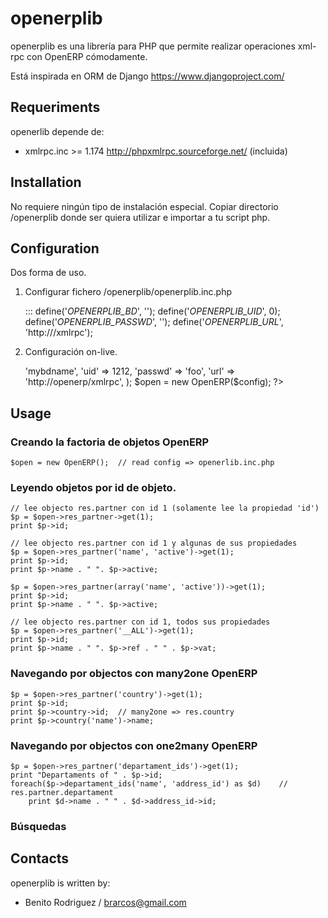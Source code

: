 # openerplib

openerplib es una librería para PHP que permite realizar operaciones xml-rpc con OpenERP 
cómodamente.

Está inspirada en ORM de Django https://www.djangoproject.com/

## Requeriments

openerlib depende de:

* xmlrpc.inc >= 1.174 http://phpxmlrpc.sourceforge.net/ (incluida)

## Installation

No requiere ningún tipo de instalación especial. Copiar directorio /openerplib 
donde ser quiera utilizar e importar a tu script php.

## Configuration

Dos forma de uso.

1. Configurar fichero /openerplib/openerplib.inc.php

	:::
		define('_OPENERPLIB_BD_', '');
		define('_OPENERPLIB_UID_', 0);
		define('_OPENERPLIB_PASSWD_', '');
		define('_OPENERPLIB_URL_', 'http://<URL>/xmlrpc');

2. Configuración on-live.

	<?php
		$config = array(
			'bd'        => 'mybdname',
			'uid'       => 1212,
			'passwd'    => 'foo',
			'url'       => 'http://openerp/xmlrpc',
		);
	
		$open = new OpenERP($config);
	?>

## Usage

### Creando la factoria de objetos OpenERP

	$open = new OpenERP();	// read config => openerlib.inc.php

### Leyendo objetos por id de objeto.

	// lee objecto res.partner con id 1 (solamente lee la propiedad 'id')
	$p = $open->res_partner->get(1);
	print $p->id;
	
	// lee objecto res.partner con id 1 y algunas de sus propiedades
	$p = $open->res_partner('name', 'active')->get(1);
	print $p->id;
	print $p->name . " ". $p->active;
	
	$p = $open->res_partner(array('name', 'active'))->get(1);
	print $p->id;
	print $p->name . " ". $p->active;
	
	// lee objecto res.partner con id 1, todos sus propiedades
	$p = $open->res_partner('__ALL')->get(1);
	print $p->id;
    print $p->name . " ". $p->ref . " " . $p->vat;
    
### Navegando por objectos con many2one OpenERP
	
	$p = $open->res_partner('country')->get(1);
	print $p->id;
	print $p->country->id;	// many2one => res.country
	print $p->country('name')->name;
	
### Navegando por objectos con one2many OpenERP

	$p = $open->res_partner('departament_ids')->get(1);
	print "Departaments of " . $p->id; 
	foreach($p->departament_ids('name', 'address_id') as $d)	// res.partner.departament
		print $d->name . " " . $d->address_id->id;
	
### Búsquedas


## Contacts

openerplib is written by:

* Benito Rodriguez / brarcos@gmail.com